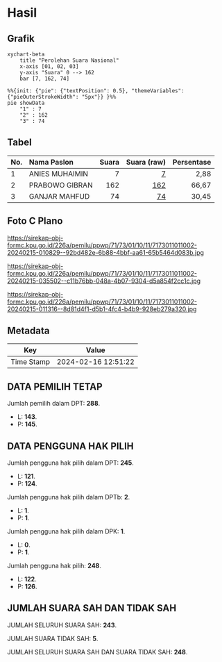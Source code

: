 # Hasil

## Grafik

```mermaid
xychart-beta
    title "Perolehan Suara Nasional"
    x-axis [01, 02, 03]
    y-axis "Suara" 0 --> 162
    bar [7, 162, 74]
```

```mermaid
%%{init: {"pie": {"textPosition": 0.5}, "themeVariables": {"pieOuterStrokeWidth": "5px"}} }%%
pie showData
    "1" : 7
    "2" : 162
    "3" : 74
```

## Tabel

| No. | Nama Paslon    | Suara | Suara (raw) | Persentase |
|:--- |:-------------- | -----:| -----------:| ----------:|
| 1   | ANIES MUHAIMIN | 7     | [7][p-1]    | 2,88       |
| 2   | PRABOWO GIBRAN | 162   | [162][p-2]  | 66,67      |
| 3   | GANJAR MAHFUD  | 74    | [74][p-3]   | 30,45      |


[p-1]: https://github.com/gigit-pemilu/pemilu-2024/blob/main/pilpres/hitung-suara/sub/71-sulawesi-utara/sub/73-kota-tomohon/sub/01-tomohon-selatan/sub/1011-walian-dua/sub/002-tps/sub/paslon-1.txt
[p-2]: https://github.com/gigit-pemilu/pemilu-2024/blob/main/pilpres/hitung-suara/sub/71-sulawesi-utara/sub/73-kota-tomohon/sub/01-tomohon-selatan/sub/1011-walian-dua/sub/002-tps/sub/paslon-2.txt
[p-3]: https://github.com/gigit-pemilu/pemilu-2024/blob/main/pilpres/hitung-suara/sub/71-sulawesi-utara/sub/73-kota-tomohon/sub/01-tomohon-selatan/sub/1011-walian-dua/sub/002-tps/sub/paslon-3.txt

## Foto C Plano

https://sirekap-obj-formc.kpu.go.id/226a/pemilu/ppwp/71/73/01/10/11/7173011011002-20240215-010829--92bd482e-6b88-4bbf-aa61-65b5464d083b.jpg

https://sirekap-obj-formc.kpu.go.id/226a/pemilu/ppwp/71/73/01/10/11/7173011011002-20240215-035502--c11b76bb-048a-4b07-9304-d5a854f2cc1c.jpg

https://sirekap-obj-formc.kpu.go.id/226a/pemilu/ppwp/71/73/01/10/11/7173011011002-20240215-011316--8d81d4f1-d5b1-4fc4-b4b9-928eb279a320.jpg


## Metadata

| Key        | Value               |
| ---------- | ------------------- |
| Time Stamp | 2024-02-16 12:51:22 |


## DATA PEMILIH TETAP

Jumlah pemilih dalam DPT: **288**.
 * L: **143**.
 * P: **145**.

## DATA PENGGUNA HAK PILIH

Jumlah pengguna hak pilih dalam DPT: **245**.
 * L: **121**.
 * P: **124**.

Jumlah pengguna hak pilih dalam DPTb: **2**.
 * L: **1**.
 * P: **1**.

Jumlah pengguna hak pilih dalam DPK: **1**.
 * L: **0**.
 * P: **1**.

Jumlah pengguna hak pilih: **248**.
 * L: **122**.
 * P: **126**.

## JUMLAH SUARA SAH DAN TIDAK SAH

JUMLAH SELURUH SUARA SAH: **243**.

JUMLAH SUARA TIDAK SAH: **5**.

JUMLAH SELURUH SUARA SAH DAN SUARA TIDAK SAH: **248**.


